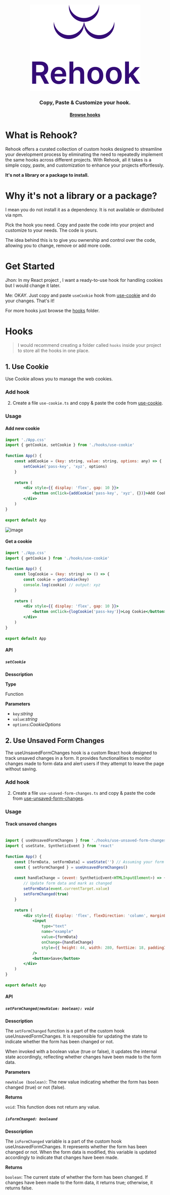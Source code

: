 <div align='center'><img src="./src/assets/icon.png"/></div>

<h3 align='center'>Copy, Paste & Customize your hook.</h3>
<h4 align='center'><a href="https://github.com/alamenai/rehook/tree/main/src/hooks" target="_blank" >Browse hooks</a></h4>

# What is Rehook?

Rehook offers a curated collection of custom hooks designed to streamline your development process by eliminating the need to repeatedly implement the same hooks across different projects. With Rehook, all it takes is a simple copy, paste, and customization to enhance your projects effortlessly.

<b>It's not a library or a package to install.</b>

# Why it's not a library or a package?

I mean you do not install it as a dependency. It is not available or distributed via npm.

Pick the hook you need. Copy and paste the code into your project and customize to your needs. The code is yours.

The idea behind this is to give you ownership and control over the code, allowing you to change, remove or add more code.

# Get Started

Jhon: In my React project , I want a ready-to-use hook for handling cookies but I would change it later.

Me: OKAY. Just copy and paste `useCookie` hook from [use-cookie](https://github.com/alamenai/rehook/blob/main/src/hooks/use-cookie.ts) and do your changes. That's it!

For more hooks just browse the [hooks](https://github.com/alamenai/rehook/tree/main/src/hooks) folder.

# Hooks

> I would recommend creating a folder called `hooks` inside your project to store all the hooks in one place.

## 1. Use Cookie

Use Cookie allows you to manage the web cookies.

### Add hook

2. Create a file `use-cookie.ts` and copy & paste the code from [use-cookie](https://github.com/alamenai/rehook/blob/main/src/hooks/use-cookie.ts).

### Usage

#### Add new cookie

```jsx
import './App.css'
import { getCookie, setCookie } from './hooks/use-cookie'

function App() {
    const addCookie = (key: string, value: string, options: any) => {
        setCookie('pass-key', 'xyz', options)
    }

    return (
        <div style={{ display: 'flex', gap: 10 }}>
            <button onClick={addCookie('pass-key', 'xyz', {})}>Add Cookie</button>
        </div>
    )
}

export default App

```

![image](https://github.com/alamenai/rehook/assets/20143684/dc7b3c1e-5d1f-4ea4-9af0-b764653b1017)

#### Get a cookie

```jsx
import './App.css'
import { getCookie } from './hooks/use-cookie'

function App() {
    const logCookie = (key: string) => () => {
        const cookie = getCookie(key)
        console.log(cookie) // output: xyz
    }

    return (
        <div style={{ display: 'flex', gap: 10 }}>
            <button onClick={logCookie('pass-key')}>Log Cookie</button>
        </div>
    )
}

export default App


```

#### API

##### `setCookie`

**Desscription**

**Type**

Function

**Parameters**

-   `key`:_string_
-   `value`:_string_
-   `options`:_CookieOptions_

## 2. Use Unsaved Form Changes

The useUnsavedFormChanges hook is a custom React hook designed to track unsaved changes in a form. It provides functionalities to monitor changes made to form data and alert users if they attempt to leave the page without saving.

### Add hook

2. Create a file `use-usaved-form-changes.ts` and copy & paste the code from [use-unsaved-form-changes](https://github.com/alamenai/rehook/blob/main/src/hooks/use-unsaved-form-changes.ts).

### Usage

#### Track unsaved changes

```jsx

import { useUnsavedFormChanges } from './hooks/use-unsaved-form-changes'
import { useState, SyntheticEvent } from 'react'

function App() {
    const [formData, setFormData] = useState('') // Assuming your form data is stored in state
    const { setFormChanged } = useUnsavedFormChanges()

    const handleChange = (event: SyntheticEvent<HTMLInputElement>) => {
        // Update form data and mark as changed
        setFormData(event.currentTarget.value)
        setFormChanged(true)
    }

    return (
        <div style={{ display: 'flex', flexDirection: 'column', marginLeft: 900, gap: 10, fontSize: 24 }}>
            <input
                type="text"
                name="example"
                value={formData}
                onChange={handleChange}
                style={{ height: 44, width: 280, fontSize: 18, paddingInline: 12 }}
            />
            <button>Save</button>
        </div>
    )
}

export default App

```

#### API

##### `setFormChanged(newValue: boolean): void`

**Desscription**

The `setFormChanged` function is a part of the custom hook useUnsavedFormChanges. It is responsible for updating the state to indicate whether the form has been changed or not.

When invoked with a boolean value (true or false), it updates the internal state accordingly, reflecting whether changes have been made to the form data.

**Parameters**

`newValue (boolean)`: The new value indicating whether the form has been changed (true) or not (false).

**Returns**

`void`: This function does not return any value.

##### `isFormChanged: booleand`

**Desscription**

The `isFormChanged` variable is a part of the custom hook useUnsavedFormChanges. It represents whether the form has been changed or not. When the form data is modified, this variable is updated accordingly to indicate that changes have been made.

**Returns**

`boolean`: The current state of whether the form has been changed. If changes have been made to the form data, it returns true; otherwise, it returns false.
